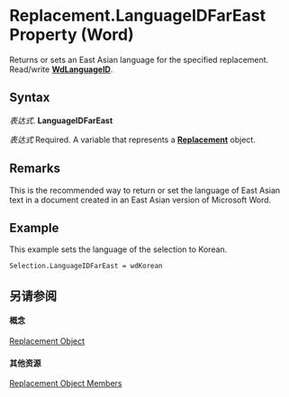 
# Replacement.LanguageIDFarEast Property (Word)

Returns or sets an East Asian language for the specified replacement. Read/write  **[WdLanguageID](9b3ef147-95f3-0eb6-db0c-0166fe7d2da2.md)**.


## Syntax

 _表达式_. **LanguageIDFarEast**

 _表达式_ Required. A variable that represents a **[Replacement](5d9615e4-f6ef-af5f-6e45-c382a88395c9.md)** object.


## Remarks

This is the recommended way to return or set the language of East Asian text in a document created in an East Asian version of Microsoft Word.


## Example

This example sets the language of the selection to Korean.


```
Selection.LanguageIDFarEast = wdKorean
```


## 另请参阅


#### 概念


[Replacement Object](5d9615e4-f6ef-af5f-6e45-c382a88395c9.md)
#### 其他资源


[Replacement Object Members](http://msdn.microsoft.com/library/013ead94-f79c-fc4f-164b-49b2a88b3e88%28Office.15%29.aspx)